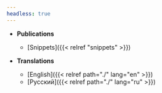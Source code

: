 ```yaml
---
headless: true
---
```


- **Publications**
  - [Snippets]({{< relref "snippets" >}})

- **Translations**
  - [English]({{< relref path="./" lang="en" >}})
  - [Русский]({{< relref path="./" lang="ru" >}})
